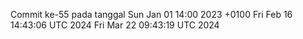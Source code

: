 Commit ke-55 pada tanggal Sun Jan 01 14:00 2023 +0100
Fri Feb 16 14:43:06 UTC 2024
Fri Mar 22 09:43:19 UTC 2024
